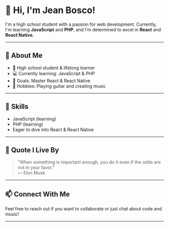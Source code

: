 # 👋 Hi, I'm Jean Bosco!

I'm a high school student with a passion for web development. Currently, I'm learning **JavaScript** and **PHP**, and I'm determined to excel in **React** and **React Native**.

---

## 🚀 About Me

- 🏫 High school student & lifelong learner
- 💻 Currently learning: JavaScript & PHP
- 🎯 Goals: Master React & React Native
- 🎸 Hobbies: Playing guitar and creating music

---

## 🧠 Skills

- JavaScript (learning)
- PHP (learning)
- Eager to dive into React & React Native

---

## 💬 Quote I Live By

> "When something is important enough, you do it even if the odds are not in your favor."  
> — Elon Musk

---

## 📫 Connect With Me

Feel free to reach out if you want to collaborate or just chat about code and music!

---

<!-- Optionally add social links here if you ever want: 
[LinkedIn](#) • [Twitter](#) • [Website](#)
-->
